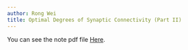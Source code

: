 ```yaml
---
author: Rong Wei
title: Optimal Degrees of Synaptic Connectivity (Part II)
---
```


You can see the note pdf file [Here](https://www.jianguoyun.com/p/DYvGwy0Qm_iCChjM0Z8E).